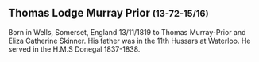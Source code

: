 ## Thomas Lodge Murray Prior <small>(13-72-15/16)</small>

Born in Wells, Somerset, England 13/11/1819 to Thomas Murray-Prior and Eliza Catherine Skinner. His father was in the 11th Hussars at Waterloo. He served in the H.M.S Donegal 1837-1838. 
